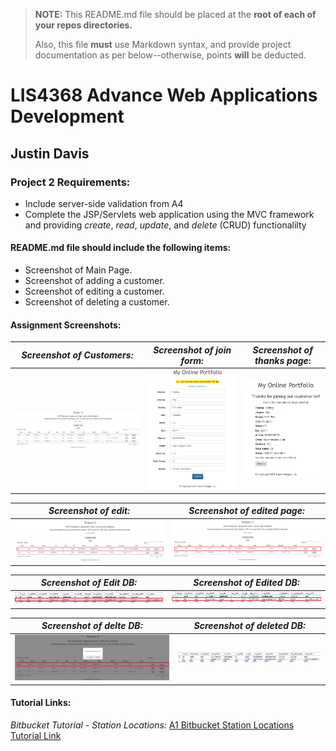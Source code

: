 > **NOTE:** This README.md file should be placed at the **root of each of your repos directories.**
>
>Also, this file **must** use Markdown syntax, and provide project documentation as per below--otherwise, points **will** be deducted.
>

# LIS4368 Advance Web Applications Development

## Justin Davis

### Project 2 Requirements:

* Include server-side validation from A4
* Complete the JSP/Servlets web application using the MVC framework and providing *create*, *read*, *update*, and *delete* (CRUD) functionalilty

#### README.md file should include the following items:

* Screenshot of Main Page.
* Screenshot of adding a customer.
* Screenshot of editing a customer.
* Screenshot of deleting a customer.

#### Assignment Screenshots:

*Screenshot of Customers:*    |  *Screenshot of join form:*             | *Screenshot of thanks page*:
:-------------------------:|:-------------------------:|:------------------------------------------------:
![main](img/main.png)  |  ![form](img/form.png)  | ![thanks](img/thanks.png)

*Screenshot of edit:*    |  *Screenshot of edited page:* 
:-------------------------:|:-------------------------:|
![Edit](img/edit.png)  |  ![edited](img/edited.png)

*Screenshot of Edit DB:*    |  *Screenshot of Edited DB:* 
:-------------------------:|:-------------------------:|
![Edit](img/editDB.png)  |  ![Sayhello](img/editedDB.png)

*Screenshot of delte DB:*    |  *Screenshot of deleted DB:* 
:-------------------------:|:-------------------------:|
![deleteDB](img/deleteprompt.png)  |  ![deletedDB](img/deletedDB.png)


#### Tutorial Links:

*Bitbucket Tutorial - Station Locations:*
[A1 Bitbucket Station Locations Tutorial Link](https://bitbucket.org/jd19z/bitbucketstationlocations/ "Bitbucket Station Locations")